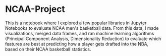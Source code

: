 # NCAA-Project
This is a notebook where I explored a few popular libraries in Jupyter Notebooks to evaluate NCAA men's basketball data. From this data, I made visualizations, merged data frames, and ran machine learning algorithms (Principal Component Analysis, Dimensionality Reduction) to evaluate which features are best at predicting how a player gets drafted into the NBA, based on their NCAA basketball statistics.
